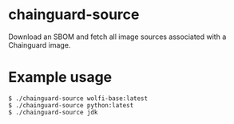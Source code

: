 # chainguard-source
Download an SBOM and fetch all image sources associated with a Chainguard image.

# Example usage

```
$ ./chainguard-source wolfi-base:latest
$ ./chainguard-source python:latest
$ ./chainguard-source jdk
```
